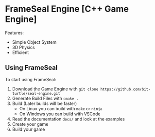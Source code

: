 # FrameSeal Engine [C++ Game Engine]
Features:
- Simple Object System
- 3D Physics
- Efficient
## Using FrameSeal
To start using FrameSeal:
1. Download the Game Engine with `git clone https://github.com/bit-turtle/seal-engine.git`
2. Generate Build Files with `cmake .`
3. Build (Later builds will be faster)
    - On Linux you can build with `make` or `ninja`
    - On Windows you can build with VSCode
4. Read the documentation `docs/` and look at the examples
5. Create your game
6. Build your game
